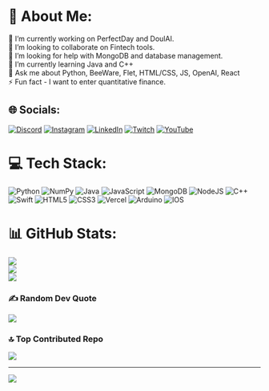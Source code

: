 # 💫 About Me:
🔭 I’m currently working on PerfectDay and DoulAI.<br>👯 I’m looking to collaborate on Fintech tools.<br>🤝 I’m looking for help with MongoDB and database management.<br>🌱 I’m currently learning Java and C++<br>💬 Ask me about Python, BeeWare, Flet, HTML/CSS, JS, OpenAI, React<br>⚡ Fun fact - I want to enter quantitative finance.


## 🌐 Socials:
[![Discord](https://img.shields.io/badge/Discord-%237289DA.svg?logo=discord&logoColor=white)](https://discord.gg/sanj) [![Instagram](https://img.shields.io/badge/Instagram-%23E4405F.svg?logo=Instagram&logoColor=white)](https://instagram.com/sanjay.mukhyala) [![LinkedIn](https://img.shields.io/badge/LinkedIn-%230077B5.svg?logo=linkedin&logoColor=white)](https://linkedin.com/in/smukhyala) [![Twitch](https://img.shields.io/badge/Twitch-%239146FF.svg?logo=Twitch&logoColor=white)](https://twitch.tv/indopol) [![YouTube](https://img.shields.io/badge/YouTube-%23FF0000.svg?logo=YouTube&logoColor=white)](https://youtube.com/@smukhyala) 

# 💻 Tech Stack:
![Python](https://img.shields.io/badge/python-3670A0?style=for-the-badge&logo=python&logoColor=ffdd54) ![NumPy](https://img.shields.io/badge/numpy-%23013243.svg?style=for-the-badge&logo=numpy&logoColor=white) ![Java](https://img.shields.io/badge/java-%23ED8B00.svg?style=for-the-badge&logo=java&logoColor=white) ![JavaScript](https://img.shields.io/badge/javascript-%23323330.svg?style=for-the-badge&logo=javascript&logoColor=%23F7DF1E) ![MongoDB](https://img.shields.io/badge/MongoDB-%234ea94b.svg?style=for-the-badge&logo=mongodb&logoColor=white) ![NodeJS](https://img.shields.io/badge/node.js-6DA55F?style=for-the-badge&logo=node.js&logoColor=white) ![C++](https://img.shields.io/badge/c++-%2300599C.svg?style=for-the-badge&logo=c%2B%2B&logoColor=white) ![Swift](https://img.shields.io/badge/swift-F54A2A?style=for-the-badge&logo=swift&logoColor=white) ![HTML5](https://img.shields.io/badge/html5-%23E34F26.svg?style=for-the-badge&logo=html5&logoColor=white) ![CSS3](https://img.shields.io/badge/css3-%231572B6.svg?style=for-the-badge&logo=css3&logoColor=white) ![Vercel](https://img.shields.io/badge/vercel-%23000000.svg?style=for-the-badge&logo=vercel&logoColor=white) ![Arduino](https://img.shields.io/badge/-Arduino-00979D?style=for-the-badge&logo=Arduino&logoColor=white) ![IOS](https://img.shields.io/badge/IOS-%2320232a.svg?style=for-the-badge&logo=apple&logoColor=white)
# 📊 GitHub Stats:
![](https://github-readme-stats.vercel.app/api?username=smukhyala&theme=midnight-purple&hide_border=false&include_all_commits=true&count_private=true)<br/>
![](https://github-readme-streak-stats.herokuapp.com/?user=smukhyala&theme=midnight-purple&hide_border=false)<br/>
![](https://github-readme-stats.vercel.app/api/top-langs/?username=smukhyala&theme=midnight-purple&hide_border=false&include_all_commits=true&count_private=true&layout=compact)

### ✍️ Random Dev Quote
![](https://quotes-github-readme.vercel.app/api?type=horizontal&theme=radical)

### 🔝 Top Contributed Repo
![](https://github-contributor-stats.vercel.app/api?username=smukhyala&limit=5&theme=dark&combine_all_yearly_contributions=true)

---
[![](https://visitcount.itsvg.in/api?id=smukhyala&icon=0&color=0)](https://visitcount.itsvg.in)

<!-- Proudly created with GPRM ( https://gprm.itsvg.in ) -->
